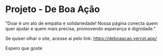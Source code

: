 # Projeto - De Boa Ação

"Doar é um ato de empatia e solidariedade! Nossa página conecta quem quer ajudar e quem mais precisa, promovendo esperança e dignidade."

Se quiser olhar o site, acesse aí pelo link: https://deboaacao.vercel.app/

Espero que goste
